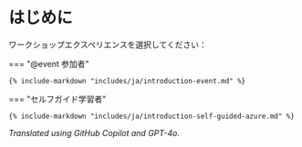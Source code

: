 # はじめに

ワークショップエクスペリエンスを選択してください：

=== "@event 参加者"

    {% include-markdown "includes/ja/introduction-event.md" %}

=== "セルフガイド学習者"

    {% include-markdown "includes/ja/introduction-self-guided-azure.md" %}

*Translated using GitHub Copilot and GPT-4o.*
